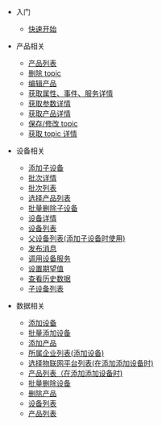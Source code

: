 * 入门    * [快速开始]()    * 产品相关    * [产品列表](documents/product/batchList.md)    * [删除 topic](documents/product/delTopic.md)    * [编辑产品](documents/product/editProduct.md)    * [获取属性、事件、服务详情](documents/product/fuctionInfo.md)    * [获取参数详情](documents/product/parameterInfo.md)    * [获取产品详情](documents/product/productInfo.md)    * [保存/修改 topic](documents/product/saveTopic.md)    * [获取 topic 详情](documents/product/topicInfo.md)* 设备相关    * [添加子设备](documents/equipment/addSonDevice.md)    * [批次详情](documents/equipment/batchInfo.md)    * [批次列表](documents/equipment/batchList.md)    * [选择产品列表](documents/equipment/chooseProductList.md)    * [批量删除子设备](documents/equipment/deleteSonDeviceList.md)    * [设备详情](documents/equipment/deviceInfo.md)    * [设备列表](documents/equipment/deviceList.md)    * [父设备列表(添加子设备时使用)](documents/equipment/fatherDeviceList.md)    * [发布消息](documents/equipment/publishMsg.md)    * [调用设备服务](documents/equipment/sendService.md)    * [设置期望值](documents/equipment/setExpect.md)    * [查看历史数据](documents/equipment/showHistory.md)    * [子设备列表](documents/equipment/sonDeviceList.md)* 数据相关    * [添加设备](documents/data/addDevice.md)    * [批量添加设备](documents/data/addDeviceList.md)    * [添加产品](documents/data/addProduct.md)    * [所属企业列表(添加设备)](documents/data/chooseDeptList.md)    * [选择物联网平台列表(在添加添加设备时)](documents/data/choosePlatformList.md)    * [产品列表（在添加添加设备时)](documents/data/chooseProductList.md)    * [批量删除设备](documents/data/deleteDeviceList.md)    * [删除产品](documents/data/deleteProduct.md)    * [设备列表](documents/data/deviceList.md)    * [产品列表](documents/data/productList.md)